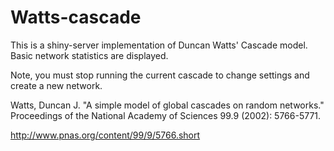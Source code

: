 # Watts-cascade

This is a shiny-server implementation of Duncan Watts' Cascade model.  Basic network statistics are displayed.

Note, you must stop running the current cascade to change settings and create a new network.

Watts, Duncan J. "A simple model of global cascades on random networks." Proceedings of the National Academy of Sciences 99.9 (2002): 5766-5771.

http://www.pnas.org/content/99/9/5766.short
